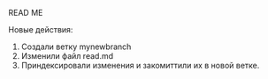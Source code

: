 READ ME

Новые действия:
1. Создали ветку mynewbranch
2. Изменили файл read.md
3. Приндексировали изменения и закомиттили их в новой ветке.